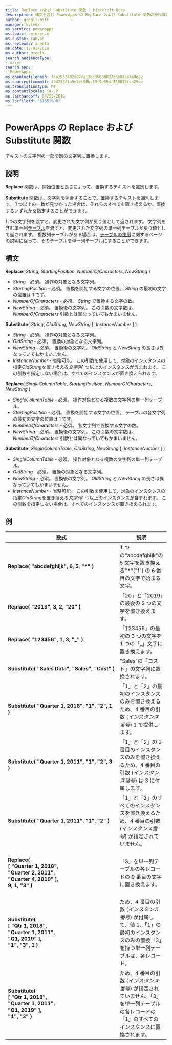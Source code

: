 ```yaml
---
title: Replace および Substitute 関数 | Microsoft Docs
description: 構文を含む PowerApps の Replace および Substitute 関数の参照情報
author: gregli-msft
manager: kvivek
ms.service: powerapps
ms.topic: reference
ms.custom: canvas
ms.reviewer: anneta
ms.date: 12/02/2018
ms.author: gregli
search.audienceType:
- maker
search.app:
- PowerApps
ms.openlocfilehash: fca1953402c87ca13bc3560b827cde03a47a8e92
ms.sourcegitcommit: 4042388fa5e7ef50bc59f9e35df330613fea29ae
ms.translationtype: MT
ms.contentlocale: ja-JP
ms.lasthandoff: 04/23/2019
ms.locfileid: "61551608"
---
```

# <a name="replace-and-substitute-functions-in-powerapps"></a>PowerApps の Replace および Substitute 関数
テキストの文字列の一部を別の文字列に置換します。

## <a name="description"></a>説明
**Replace** 関数は、開始位置と長さによって、置換するテキストを識別します。  

**Substitute** 関数は、文字列を照合することで、置換するテキストを識別します。 1 つ以上の一致が見つかった場合は、それらのすべてを置き換えるか、置換するいずれかを指定することができます。

1 つの文字列を渡すと、変更された文字列が戻り値として返されます。 文字列を含む単一列[テーブル](../working-with-tables.md)を渡すと、変更された文字列の単一列テーブルが戻り値として返されます。 複数列テーブルがある場合は、[テーブルの使用](../working-with-tables.md)に関するページの説明に従って、そのテーブルを単一列テーブルにすることができます。

## <a name="syntax"></a>構文
**Replace**( *String*, *StartingPosition*, *NumberOfCharacters*, *NewString* )

* *String* - 必須。 操作の対象となる文字列。
* *StartingPosition* - 必須。 置換を開始する文字の位置。 *String* の最初の文字の位置は 1 です。
* *NumberOfCharacters* - 必須。 *String* で置換する文字の数。
* *NewString* - 必須。 置換後の文字列。 この引数の文字数は、*NumberOfCharacters* 引数とは異なっていてもかまいません。

**Substitute**( *String*, *OldString*, *NewString* [, *InstanceNumber* ] )

* *String* - 必須。 操作の対象となる文字列。
* *OldString* - 必須。 置換の対象となる文字列。
* *NewString* - 必須。 置換後の文字列。 *OldString* と *NewString* の長さは異なっていてもかまいません。
* *InstanceNumber* - 省略可能。 この引数を使用して、対象のインスタンスの指定*OldString*を置き換える*文字列*1 つ以上のインスタンスが含まれます。 この引数を指定しない場合は、すべてのインスタンスが置き換えられます。

**Replace**( *SingleColumnTable*, *StartingPosition*, *NumberOfCharacters*, *NewString* )

* *SingleColumnTable* - 必須。 操作対象となる複数の文字列の単一列テーブル。
* *StartingPosition* - 必須。 置換を開始する文字の位置。  テーブルの各文字列の最初の文字の位置は 1 です。
* *NumberOfCharacters* - 必須。 各文字列で置換する文字の数。
* *NewString* - 必須。  置換後の文字列。 この引数の文字数は、*NumberOfCharacters* 引数とは異なっていてもかまいません。

**Substitute**( *SingleColumnTable*, *OldString*, *NewString* [, *InstanceNumber* ] )

* *SingleColumnTable* - 必須。 操作対象となる複数の文字列の単一列テーブル。
* *OldString* - 必須。  置換の対象となる文字列。
* *NewString* - 必須。  置換後の文字列。 *OldString* と *NewString* の長さは異なっていてもかまいません。
* *InstanceNumber* - 省略可能。 この引数を使用して、対象のインスタンスの指定*OldString*を置き換える*文字列*1 つ以上のインスタンスが含まれます。 この引数を指定しない場合は、すべてのインスタンスが置き換えられます。

## <a name="examples"></a>例

| 数式 | 説明 | 結果 |
|---------|-------------|--------|
| **Replace( "abcdefghijk",&nbsp;6,&nbsp;5,&nbsp;"*" )** | 1 つの"abcdefghijk"の 5 文字を置き換える"*"("f") の 6 番目の文字で始まる文字。 | "abcde*k" |
| **Replace(&nbsp;"2019",&nbsp;3,&nbsp;2,&nbsp;"20"&nbsp;)** | 「20」と「2019」の最後の 2 つの文字を置き換えます。 | "2020" |
| **Replace(&nbsp;"123456",&nbsp;1,&nbsp;3,&nbsp;"_"&nbsp;)** | 「123456」の最初の 3 つの文字を 1 つの「_」文字に置き換えます。 | "_456" | 
| **Substitute(&nbsp;"Sales&nbsp;Data",&nbsp;"Sales",&nbsp;"Cost"&nbsp;)** | "Sales"の「コスト」の文字列に置換されます。 | 「コスト データ」 | 
| **Substitute( "Quarter&nbsp;1,&nbsp;2018", "1", "2", 1 )** | 「1」と「2」の最初のインスタンスのみを置き換えるため、4 番目の引数 (*インスタンス番号*) 1 で提供します。 |  「第 2、2018」 |
| **Substitute( "Quarter&nbsp;1,&nbsp;2011", "1", "2", 3 )** | 「1」と「2」の 3 番目のインスタンスのみを置き換えるため、4 番目の引数 (*インスタンス番号*) は 3 に付属します。 | 「四半期 1, 2012」 |
| **Substitute( "Quarter&nbsp;1,&nbsp;2011", "1", "2" )** | 「1」と「2」のすべてのインスタンスを置き換えるため、4 番目の引数 (*インスタンス番号*) が指定されていません。 | 「第 2、2022」 |
| **Replace(<br>[&nbsp;"Quarter&nbsp;1,&nbsp;2018",<br>"Quarter&nbsp;2,&nbsp;2011",<br>"Quarter&nbsp;4,&nbsp;2019" ],<br>9,  1, "3" )** | 「3」を単一列テーブルの各レコードの 9 番目の文字に置き換えます。 | [&nbsp;"四半期&nbsp;3、&nbsp;2018"、<br>"四半期&nbsp;3、&nbsp;2011"、<br>"四半期&nbsp;3、&nbsp;2019"&nbsp;] |
| **Substitute( <br>[&nbsp;"Qtr&nbsp;1,&nbsp;2018",<br>"Quarter&nbsp;1,&nbsp;2011",<br>"Q1,&nbsp;2019"&nbsp;],<br>"1", "3", 1 )** | ため、4 番目の引数 (*インスタンス番号*) が付属して、値 1、「1」の最初のインスタンスのみの置換「3」を持つ単一列テーブルは、各レコード。 | [&nbsp;"Qtr&nbsp;3、&nbsp;2018"、<br>"四半期&nbsp;3、&nbsp;2011"、<br>"Q3,&nbsp;2019"&nbsp;] |
| **Substitute( <br>[&nbsp;"Qtr&nbsp;1,&nbsp;2018",<br>"Quarter&nbsp;1,&nbsp;2011",<br>"Q1,&nbsp;2019"&nbsp;],<br>"1", "3" )** | ため、4 番目の引数 (*インスタンス番号*) が指定されていません、「3」を単一列テーブルの各レコードの「1」のすべてのインスタンスに置換されます。 | [&nbsp;"Qtr&nbsp;3、&nbsp;2038"、<br>"四半期&nbsp;3、&nbsp;2033"、<br>"Q3,&nbsp;2039"&nbsp;] |  
 


